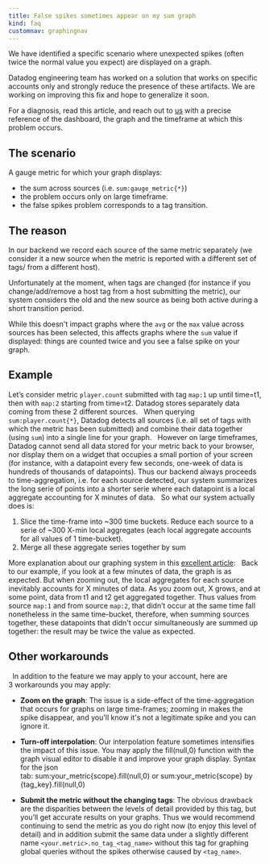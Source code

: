 ```yaml
---
title: False spikes sometimes appear on my sum graph
kind: faq
customnav: graphingnav
---
```


We have identified a specific scenario where unexpected spikes (often twice the normal value you expect) are displayed on a graph.

Datadog engineering team has worked on a solution that works on specific accounts only and strongly reduce the presence of these artifacts. We are working on improving this fix and hope to generalize it soon.

For a diagnosis, read this article, and reach out to [us](/help) with a precise reference of the dashboard, the graph and the timeframe at which this problem occurs.

## The scenario

A gauge metric for which your graph displays:

* the sum across sources (i.e. `sum:gauge_metric{*}`)
* the problem occurs only on large timeframe. 
* the false spikes problem corresponds to a tag transition. 

## The reason

In our backend we record each source of the same metric separately (we consider it a new source when the metric is reported with a different set of tags/ from a different host).

Unfortunately at the moment, when tags are changed (for instance if you change/add/remove a host tag from a host submitting the metric), our system considers the old and the new source as being both active during a short transition period.

While this doesn't impact graphs where the `avg` or the `max` value across sources has been selected, this affects graphs where the `sum` value if displayed: things are counted twice and you see a false spike on your graph.

## Example

Let’s consider metric `player.count` submitted with tag `map:1` up until time=t1, then with `map:2` starting from time=t2. Datadog stores separately data coming from these 2 different sources.
 
When querying `sum:player.count{*}`, Datadog detects all sources (i.e. all set of tags with which the metric has been submitted) and combine their data together (using `sum`) into a single line for your graph.
 
However on large timeframes, Datadog cannot send all data stored for your metric back to your browser, nor display them on a widget that occupies a small portion of your screen (for instance, with a datapoint every few seconds, one-week of data is hundreds of thousands of datapoints). Thus our backend always proceeds to time-aggregation, i.e. for each source detected, our system summarizes the long serie of points into a shorter serie where each datapoint is a local aggregate accounting for X minutes of data.
 
So what our system actually does is:

1. Slice the time-frame into ~300 time buckets. Reduce each source to a serie of ~300 X-min local aggregates (each local aggregate accounts for all values of 1 time-bucket).
2. Merge all these aggregate series together by sum

More explanation about our graphing system in this [excellent article](/getting_started/from_the_query_to_the_graph):
 
Back to our example, if you look at a few minutes of data, the graph is as expected. But when zooming out, the local aggregates for each source inevitably accounts for X minutes of data. As you zoom out, X grows, and at some point, data from t1 and t2 get aggregated together. Thus values from source `map:1` and from source `map:2`, that didn’t occur at the same time fall nonetheless in the same time-bucket, therefore, when summing sources together, these datapoints that didn't occur simultaneously are summed up together: the result may be twice the value as expected.

## Other workarounds
 
In addition to the feature we may apply to your account, here are 3 workarounds you may apply:

* **Zoom on the graph**: The issue is a side-effect of the time-aggregation that occurs for graphs on large time-frames; zooming in makes the spike disappear, and you'll know it's not a legitimate spike and you can ignore it.

* **Turn-off interpolation**: Our interpolation feature sometimes intensifies the impact of this issue. You may apply the fill(null,0) function with the graph visual editor to disable it and improve your graph display. Syntax for the json tab: sum:your_metric{scope}.fill(null,0) or sum:your_metric{scope} by {tag_key}.fill(null,0)

* **Submit the metric without the changing tags**: The obvious drawback are the disparities between the levels of detail provided by this tag, but you’ll get accurate results on your graphs. Thus we would recommend continuing to send the metric as you do right now (to enjoy this level of detail) and in addition submit the same data under a slightly different name `<your.metric>.no_tag_<tag_name>` without this tag for graphing global queries without the spikes otherwise caused by `<tag_name>`.